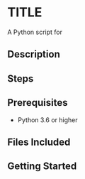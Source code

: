 # TITLE
A Python script for 

## Description


## Steps

## Prerequisites 

* Python 3.6 or higher


## Files Included



## Getting Started
